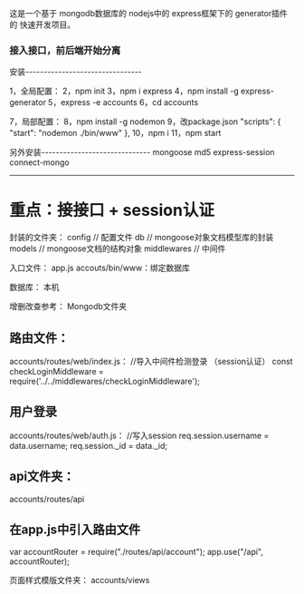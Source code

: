 这是一个基于
mongodb数据库的
nodejs中的
express框架下的
generator插件的
快速开发项目。
### 接入接口，前后端开始分离

安装--------------------------------

1，全局配置：
2，npm init
3，npm i express
4，npm install -g express-generator
5，express -e accounts
6，cd accounts

7，局部配置：
8，npm install -g nodemon
9，改package.json 
  "scripts": {
    "start": "nodemon ./bin/www"
  },
10，npm i
11，npm start


另外安装------------------------------
mongoose
md5
express-session
connect-mongo

------------------------------------
# 重点：接接口 + session认证

封装的文件夹：
config      // 配置文件
db          // mongoose对象文档模型库的封装
models      // mongoose文档的结构对象
middlewares // 中间件

入口文件：
app.js
accouts/bin/www：绑定数据库

数据库：
本机

增删改查参考：
Mongodb文件夹

## 路由文件：
  accounts/routes/web/index.js：
  //导入中间件检测登录 （session认证）
  const checkLoginMiddleware = require('../../middlewares/checkLoginMiddleware');
## 用户登录
  accounts/routes/web/auth.js：
  //写入session
  req.session.username = data.username;
  req.session._id = data._id;
## api文件夹：
  accounts/routes/api
## 在app.js中引入路由文件
  var accountRouter = require("./routes/api/account");
  app.use("/api", accountRouter);

页面样式模版文件夹：
accounts/views


